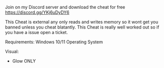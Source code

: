 Join on my Discord server and download the cheat for free
https://discord.gg/YKj6uDyDY6



This Cheat is external any only reads and writes memory so it wont get you banned unless you cheat blatantly.
This Cheat is really well worked out so if you have a issue open a ticket.


Requirements:
Windows 10/11 Operating System

Visual:
- Glow ONLY

